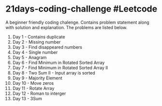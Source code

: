 # 21days-coding-challenge #Leetcode
A beginner friendly coding chalenge. Contains problem statement along with solution and explanation. The problems are listed below.
1. Day 1 - Contains duplicate 
2. Day 2 - Missing number
3. Day 3 - Find disappeared numbers
4. Day 4 - Single number
5. Day 5 - Anagram
6. Day 6 - Find Minimum in Rotated Sorted Array
7. Day 7 - Find Minimum in Rotated Sorted Array II
8. Day 8 - Two Sum II - Input array is sorted
9. Day 9 - Majority Element 
10. Day 10 - Move zeros
11. Day 11 - Rotate Array
12. Day 12 - Roman to interger
13. Day 13 - 3Sum
